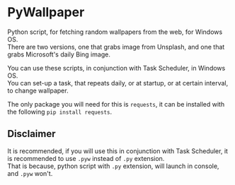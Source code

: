 # PyWallpaper
Python script, for fetching random wallpapers from the web, for Windows OS.\
There are two versions, one that grabs image from Unsplash, and one that grabs Microsoft's daily Bing image.

You can use these scripts, in conjunction with Task Scheduler, in Windows OS.\
You can set-up a task, that repeats daily, or at startup, or at certain interval, to change wallpaper.

The only package you will need for this is `requests`, it can be installed with the following `pip install requests`.

## Disclaimer
It is recommended, if you will use this in conjunction with Task Scheduler, it is recommended to use `.pyw` instead of `.py` extension.\
That is because, python script with `.py` extension, will launch in console, and `.pyw` won't.
